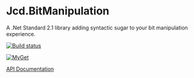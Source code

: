 # Jcd.BitManipulation
A .Net Standard 2.1 library adding syntactic sugar to your bit manipulation experience.  

[![Build status](https://ci.appveyor.com/api/projects/status/98xuytl8nl7rns7m?svg=true)](https://ci.appveyor.com/project/jason-c-daniels/jcd-bitmanipulation)

[![MyGet](https://img.shields.io/myget/jason-c-daniels/v/Jcd.BitManipulation)](https://www.myget.org/feed/jason-c-daniels/package/nuget/Jcd.BitManipulation)


[API Documentation](https://github.com/jason-c-daniels/Jcd.BitManipulation/blob/main/docs/Jcd_BitManipulation.md)
